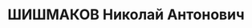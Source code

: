 ---
title: ШИШМАКОВ Николай Антонович
description: 'Род. в 1895, Вятская губ., Яранский уезд, с. Студеное, обр.: начальное,
  б/п. Проживал: Томск. Швейфабрика, сменный мастер

  Арестован 05.09.1937. Обв.: к-р троцк. див-терр. орг-я. Приговор: 31.10.1937 – ВМН.
  Расстрелян 31.10.1937.

  Реабилитирован 03.1958'
---